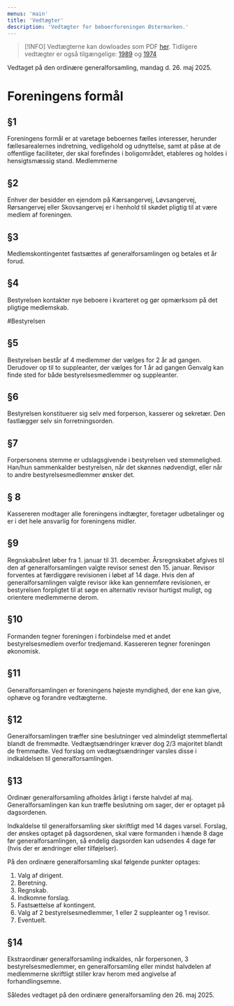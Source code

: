```yaml
---
menus: 'main'
title: 'Vedtægter'
description: 'Vedtægter for beboerforeningen Østermarken.'
---
```


> [!INFO]
> Vedtægterne kan dowloades som PDF [her](BFO_vedtægter_2025.pdf).
> Tidligere vedtægter er også tilgængelige: [1989](BFO_vedtægter_1989.pdf) og [1974](BFO_vedtægter_1974.pdf)

Vedtaget på den ordinære generalforsamling, mandag d. 26. maj 2025.

# Foreningens formål

## §1

Foreningens formål er at varetage beboernes fælles interesser, herunder fællesarealernes indretning, vedligehold og udnyttelse, samt at påse at de offentlige faciliteter, der skal forefindes i boligområdet, etableres og holdes i hensigtsmæssig stand.
Medlemmerne

## §2

Enhver der besidder en ejendom på Kærsangervej, Løvsangervej, Rørsangervej eller Skovsangervej er i henhold til skødet pligtig til at være medlem af foreningen.

## §3

Medlemskontingentet fastsættes af generalforsamlingen og betales et år forud.

## §4

Bestyrelsen kontakter nye beboere i kvarteret og gør opmærksom på det pligtige medlemskab.

#Bestyrelsen

## §5

Bestyrelsen består af 4 medlemmer der vælges for 2 år ad gangen. Derudover op til to suppleanter, der vælges for 1 år ad gangen
Genvalg kan finde sted for både bestyrelsesmedlemmer og suppleanter.

## §6

Bestyrelsen konstituerer sig selv med forperson, kasserer og sekretær.
Den fastlægger selv sin forretningsorden.

## §7

Forpersonens stemme er udslagsgivende i bestyrelsen ved stemmelighed. Han/hun sammenkalder bestyrelsen, når det skønnes nødvendigt, eller når to andre bestyrelsesmedlemmer ønsker det.

## § 8

Kassereren modtager alle foreningens indtægter, foretager udbetalinger og er i det hele ansvarlig for foreningens midler.

## §9

Regnskabsåret løber fra 1. januar til 31. december. Årsregnskabet afgives til den af generalforsamlingen valgte revisor senest den 15. januar. Revisor forventes at færdiggøre revisionen i løbet af 14 dage. Hvis den af generalforsamlingen valgte revisor ikke kan gennemføre revisionen, er bestyrelsen forpligtet til at søge en alternativ revisor hurtigst muligt, og orientere medlemmerne derom.

## §10

Formanden tegner foreningen i forbindelse med et andet bestyrelsesmedlem overfor tredjemand. Kassereren tegner foreningen økonomisk.

## §11

Generalforsamlingen er foreningens højeste myndighed, der ene kan give, ophæve og forandre vedtægterne.

## §12

Generalforsamlingen træffer sine beslutninger ved almindeligt stemmeflertal blandt de fremmødte.
Vedtægtsændringer kræver dog 2/3 majoritet blandt de fremmødte. Ved forslag om vedtægtsændringer varsles disse i indkaldelsen til generalforsamlingen.
 
## §13

Ordinær generalforsamling afholdes årligt i første halvdel af maj. Generalforsamlingen kan kun træffe beslutning om sager, der er optaget på dagsordenen.

Indkaldelse til generalforsamling sker skriftligt med 14 dages varsel. Forslag, der ønskes optaget på dagsordenen, skal være formanden i hænde 8 dage før generalforsamlingen, så endelig dagsorden kan udsendes 4 dage før (hvis der er ændringer eller tilføjelser).

På den ordinære generalforsamling skal følgende punkter optages:
1.	Valg af dirigent.
2.	Beretning.
3.	Regnskab.
4.	Indkomne forslag.
5.	Fastsættelse af kontingent.
6.	Valg af 2 bestyrelsesmedlemmer, 1 eller 2 suppleanter og 1 revisor.
7.	Eventuelt.

## §14

Ekstraordinær generalforsamling indkaldes, når forpersonen, 3 bestyrelsesmedlemmer, en generalforsamling eller mindst halvdelen af medlemmerne skriftligt stiller krav herom med angivelse af forhandlingsemne.

Således vedtaget på den ordinære generalforsamling den 26. maj 2025.
